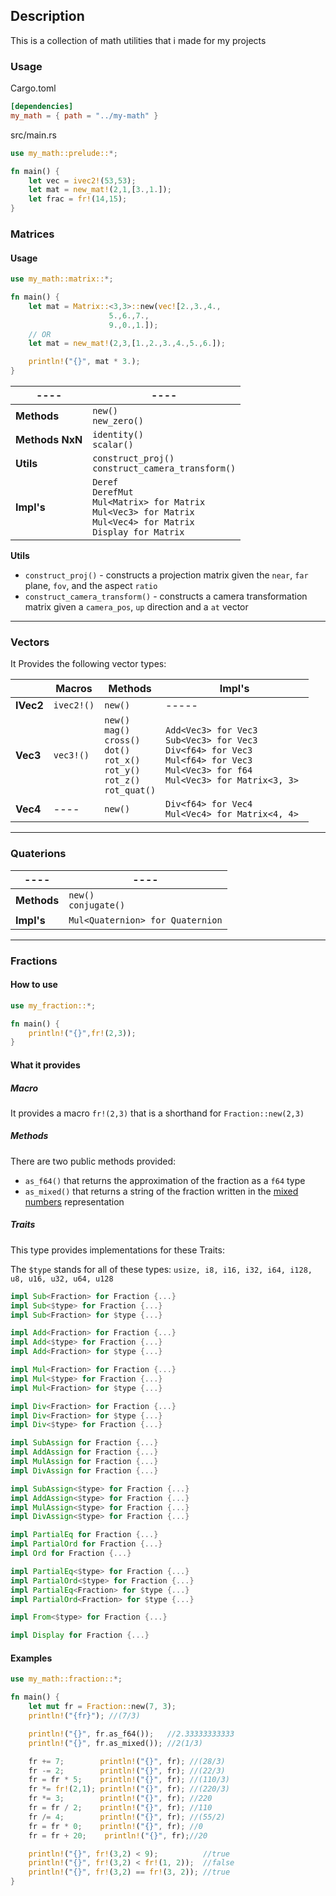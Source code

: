 ## Description 
This is a collection of math utilities that i made for my projects

### Usage
Cargo.toml
```Toml
[dependencies]
my_math = { path = "../my-math" }
```
src/main.rs
```Rust
use my_math::prelude::*;

fn main() {
	let vec = ivec2!(53,53);
	let mat = new_mat!(2,1,[3.,1.]);
	let frac = fr!(14,15);
}
```

### Matrices
#### Usage
```Rust
use my_math::matrix::*;

fn main() {
	let mat = Matrix::<3,3>::new(vec![2.,3.,4.,
				  	  5.,6.,7.,
				  	  9.,0.,1.]);
	// OR
	let mat = new_mat!(2,3,[1.,2.,3.,4.,5.,6.]);

	println!("{}", mat * 3.);
}
```
| ---- | ---- | 
| --------------- | ------------------------------------------------------------------------------------------------------------------------------ |
| **Methods**     | ``new()``<br>``new_zero()``                                                                                                    |
| **Methods NxN** | ``identity()``<br>``scalar()``                                                                                                 |
| **Utils**       | `construct_proj()`<br>`construct_camera_transform()`                                                                           |
| **Impl's**      | `Deref`<br>`DerefMut`<br>`Mul<Matrix> for Matrix`<br>`Mul<Vec3> for Matrix`<br>`Mul<Vec4> for Matrix`<br> `Display for Matrix` |

**Utils**
- `construct_proj()` - constructs a projection matrix given the `near`, `far` plane, `fov`, and the aspect `ratio`
- `construct_camera_transform()` - constructs a camera transformation matrix given a `camera_pos`, `up` direction and a `at` vector

-----
### Vectors
It Provides the following vector types:

|           | Macros     | Methods                                                                                                           | Impl's                                                                                                                                                         |
| --------- | ---------- | ----------------------------------------------------------------------------------------------------------------- | -------------------------------------------------------------------------------------------------------------------------------------------------------------- |
| **IVec2** | `ivec2!()` | `new()`                                                                                                           | -----                                                                                                                                                          |
| **Vec3**  | `vec3!()`  | ``new()``<br>``mag()``<br>``cross()``<br>``dot()``<br>``rot_x()``<br>``rot_y()``<br>``rot_z()``<br>``rot_quat()`` | ``Add<Vec3> for Vec3``<br>``Sub<Vec3> for Vec3``<br>``Div<f64> for Vec3``<br>``Mul<f64> for Vec3``<br>``Mul<Vec3> for f64 ``<br>``Mul<Vec3> for Matrix<3, 3>`` |
| **Vec4**  | ----       | `new()`                                                                                                           | ``Div<f64> for Vec4``<br>``Mul<Vec4> for Matrix<4, 4> ``                                                                                                       |

------

### Quaterions
| ---- | ---- | 
| --------------- | -------------------------------- |
| **Methods**     | `new()` <br> `conjugate()`       |
| **Impl's**      | `Mul<Quaternion> for Quaternion` |

-----
### Fractions
#### How to use
```rust
use my_fraction::*;

fn main() {
    println!("{}",fr!(2,3));
}
```
#### What it provides
##### Macro
It provides a macro `fr!(2,3)` that is a shorthand for `Fraction::new(2,3)` 
##### Methods
There are two public methods provided:
- `as_f64()` that returns the approximation of the fraction as a `f64` type
- `as_mixed()` that returns a string of the fraction written in the [mixed numbers](https://en.wikipedia.org/wiki/Fraction#Mixed_numbers) representation 
##### Traits
This type provides implementations for these Traits:

The `$type` stands for all of these types: `usize, i8, i16, i32, i64, i128, u8, u16, u32, u64, u128`
```Rust 
impl Sub<Fraction> for Fraction {...}
impl Sub<$type> for Fraction {...}
impl Sub<Fraction> for $type {...}

impl Add<Fraction> for Fraction {...}
impl Add<$type> for Fraction {...}
impl Add<Fraction> for $type {...}

impl Mul<Fraction> for Fraction {...}
impl Mul<$type> for Fraction {...}
impl Mul<Fraction> for $type {...}

impl Div<Fraction> for Fraction {...}
impl Div<Fraction> for $type {...}
impl Div<$type> for Fraction {...}

impl SubAssign for Fraction {...}
impl AddAssign for Fraction {...}
impl MulAssign for Fraction {...}
impl DivAssign for Fraction {...}

impl SubAssign<$type> for Fraction {...}
impl AddAssign<$type> for Fraction {...}
impl MulAssign<$type> for Fraction {...}
impl DivAssign<$type> for Fraction {...}

impl PartialEq for Fraction {...}
impl PartialOrd for Fraction {...}
impl Ord for Fraction {...}

impl PartialEq<$type> for Fraction {...}
impl PartialOrd<$type> for Fraction {...}
impl PartialEq<Fraction> for $type {...}
impl PartialOrd<Fraction> for $type {...}

impl From<$type> for Fraction {...}

impl Display for Fraction {...}
```
#### Examples
```rust
use my_math::fraction::*;

fn main() {
    let mut fr = Fraction::new(7, 3);
    println!("{fr}"); //(7/3)

    println!("{}", fr.as_f64());   //2.33333333333
    println!("{}", fr.as_mixed()); //2(1/3)

    fr += 7;        println!("{}", fr); //(28/3)
    fr -= 2;        println!("{}", fr); //(22/3)
    fr = fr * 5;    println!("{}", fr); //(110/3)
    fr *= fr!(2,1); println!("{}", fr); //(220/3)
    fr *= 3;        println!("{}", fr); //220
    fr = fr / 2;    println!("{}", fr); //110
    fr /= 4;        println!("{}", fr); //(55/2)
    fr = fr * 0;    println!("{}", fr); //0
    fr = fr + 20;    println!("{}", fr);//20

    println!("{}", fr!(3,2) < 9);          //true
    println!("{}", fr!(3,2) < fr!(1, 2));  //false
    println!("{}", fr!(3,2) == fr!(3, 2)); //true
}
```
